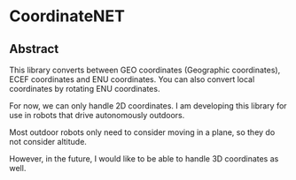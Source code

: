 # CoordinateNET

## Abstract
This library converts between GEO coordinates (Geographic coordinates), ECEF coordinates and ENU coordinates.
You can also convert local coordinates by rotating ENU coordinates.

For now, we can only handle 2D coordinates.
I am developing this library for use in robots that drive autonomously outdoors.

Most outdoor robots only need to consider moving in a plane, so they do not consider altitude.

However, in the future, I would like to be able to handle 3D coordinates as well.
